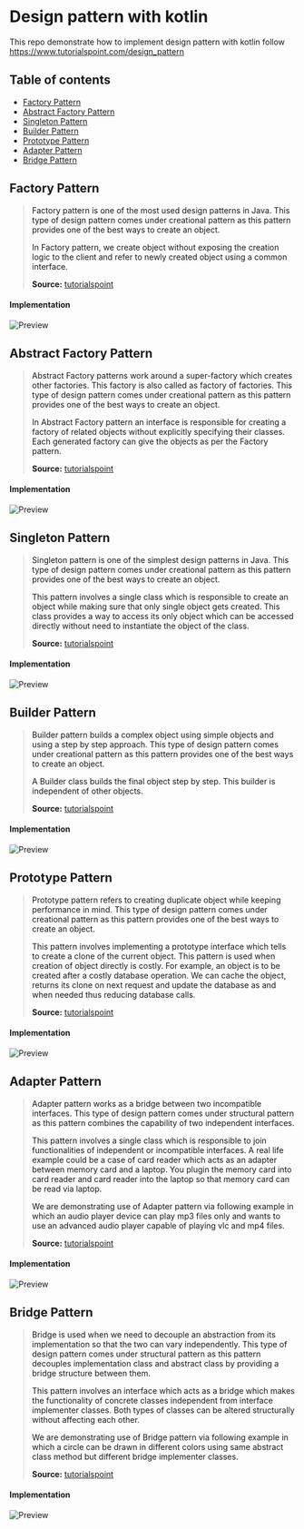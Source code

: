 # Design pattern with kotlin

This repo demonstrate how to implement design pattern with kotlin follow https://www.tutorialspoint.com/design_pattern

## Table of contents

* [Factory Pattern](#factory.pattern)
* [Abstract Factory Pattern](#abstract.factory.pattern)
* [Singleton Pattern](#singleton.pattern)
* [Builder Pattern](#builder.pattern)
* [Prototype Pattern](#prototype.pattern)
* [Adapter Pattern](#adapter.pattern)
* [Bridge Pattern](#bridge.pattern)


## <a name="factory.pattern"/> Factory Pattern

> Factory pattern is one of the most used design patterns in Java. This type of design pattern comes under creational pattern as this pattern provides one of the best ways to create an object.
> 
>In Factory pattern, we create object without exposing the creation logic to the client and refer to newly created object using a common interface.
>
>**Source:** [tutorialspoint](https://www.tutorialspoint.com/design_pattern/factory_pattern.htm)

#### Implementation
![Preview](https://www.tutorialspoint.com/design_pattern/images/factory_pattern_uml_diagram.jpg)


## <a name="abstract.factory.pattern"/> Abstract Factory Pattern

>Abstract Factory patterns work around a super-factory which creates other factories. This factory is also called as factory of factories. This type of design pattern comes under creational pattern as this pattern provides one of the best ways to create an object.
>
>In Abstract Factory pattern an interface is responsible for creating a factory of related objects without explicitly specifying their classes. Each generated factory can give the objects as per the Factory pattern.
>
>**Source:** [tutorialspoint](https://www.tutorialspoint.com/design_pattern/abstract_factory_pattern.htm)

#### Implementation
![Preview](https://www.tutorialspoint.com/design_pattern/images/abstractfactory_pattern_uml_diagram.jpg)


## <a name="singleton.pattern"/> Singleton Pattern

>Singleton pattern is one of the simplest design patterns in Java. This type of design pattern comes under creational pattern as this pattern provides one of the best ways to create an object.
>
>This pattern involves a single class which is responsible to create an object while making sure that only single object gets created. This class provides a way to access its only object which can be accessed directly without need to instantiate the object of the class.
>
>**Source:** [tutorialspoint](https://www.tutorialspoint.com/design_pattern/singleton_pattern.htm)

#### Implementation
![Preview](https://www.tutorialspoint.com/design_pattern/images/singleton_pattern_uml_diagram.jpg)


## <a name="builder.pattern"/> Builder Pattern

>Builder pattern builds a complex object using simple objects and using a step by step approach. This type of design pattern comes under creational pattern as this pattern provides one of the best ways to create an object.
>
>A Builder class builds the final object step by step. This builder is independent of other objects.
>
>**Source:** [tutorialspoint](https://www.tutorialspoint.com/design_pattern/builder_pattern.htm)

#### Implementation
![Preview](https://www.tutorialspoint.com/design_pattern/images/builder_pattern_uml_diagram.jpg)


## <a name="prototype.pattern"/> Prototype Pattern

>Prototype pattern refers to creating duplicate object while keeping performance in mind. This type of design pattern comes under creational pattern as this pattern provides one of the best ways to create an object.
>
>This pattern involves implementing a prototype interface which tells to create a clone of the current object. This pattern is used when creation of object directly is costly. For example, an object is to be created after a costly database operation. We can cache the object, returns its clone on next request and update the database as and when needed thus reducing database calls.
>
>**Source:** [tutorialspoint](https://www.tutorialspoint.com/design_pattern/prototype_pattern.htm)

#### Implementation
![Preview](https://www.tutorialspoint.com/design_pattern/images/prototype_pattern_uml_diagram.jpg)


## <a name="adapter.pattern"/> Adapter Pattern

>Adapter pattern works as a bridge between two incompatible interfaces. This type of design pattern comes under structural pattern as this pattern combines the capability of two independent interfaces.
>
>This pattern involves a single class which is responsible to join functionalities of independent or incompatible interfaces. A real life example could be a case of card reader which acts as an adapter between memory card and a laptop. You plugin the memory card into card reader and card reader into the laptop so that memory card can be read via laptop.
>
>We are demonstrating use of Adapter pattern via following example in which an audio player device can play mp3 files only and wants to use an advanced audio player capable of playing vlc and mp4 files.
>
>**Source:** [tutorialspoint](https://www.tutorialspoint.com/design_pattern/adapter_pattern.htm)

#### Implementation
![Preview](https://www.tutorialspoint.com/design_pattern/images/adapter_pattern_uml_diagram.jpg)


## <a name="bridge.pattern"/> Bridge Pattern

>Bridge is used when we need to decouple an abstraction from its implementation so that the two can vary independently. This type of design pattern comes under structural pattern as this pattern decouples implementation class and abstract class by providing a bridge structure between them.
>
>This pattern involves an interface which acts as a bridge which makes the functionality of concrete classes independent from interface implementer classes. Both types of classes can be altered structurally without affecting each other.
>
>We are demonstrating use of Bridge pattern via following example in which a circle can be drawn in different colors using same abstract class method but different bridge implementer classes.
>
>**Source:** [tutorialspoint](https://www.tutorialspoint.com/design_pattern/bridge_pattern.htm)

#### Implementation
![Preview](https://www.tutorialspoint.com/design_pattern/images/bridge_pattern_uml_diagram.jpg)





